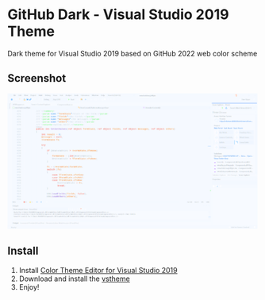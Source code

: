 # GitHub Dark - Visual Studio 2019 Theme
Dark theme for Visual Studio 2019 based on GitHub 2022 web color scheme

## Screenshot
![screen 1](https://github.com/err0rsys/github-dark-visual-studio/blob/main/capture.png "screen capture")

## Install
1. Install [Color Theme Editor for Visual Studio 2019](https://marketplace.visualstudio.com/items?itemName=VisualStudioPlatformTeam.VisualStudio2019ColorThemeEditor)
2. Download and install the [vstheme](https://github.com/err0rsys/github-dark-visual-studio/blob/main/GitHub%20Dark.vstheme)
3. Enjoy!
